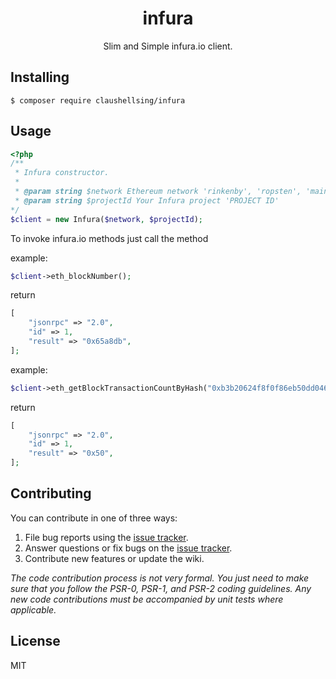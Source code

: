 <h1 align="center"> infura </h1>

<p align="center"> Slim and Simple infura.io client.</p>


## Installing

```shell
$ composer require claushellsing/infura
```

## Usage

```php
<?php
/**
 * Infura constructor.
 * 
 * @param string $network Ethereum network 'rinkenby', 'ropsten', 'mainnet', etc
 * @param string $projectId Your Infura project 'PROJECT ID'
*/
$client = new Infura($network, $projectId);
```

To invoke infura.io methods just call the method

example:
```php
$client->eth_blockNumber();
```
return
```php
[
    "jsonrpc" => "2.0",
    "id" => 1,
    "result" => "0x65a8db",
];
```
example:

```php
$client->eth_getBlockTransactionCountByHash("0xb3b20624f8f0f86eb50dd04688409e5cea4bd02d700bf6e79e9384d47d6a5a35");
```

return
```php
[
    "jsonrpc" => "2.0",
    "id" => 1,
    "result" => "0x50",
];
```

## Contributing

You can contribute in one of three ways:

1. File bug reports using the [issue tracker](https://github.com/nerdify/infura/issues).
2. Answer questions or fix bugs on the [issue tracker](https://github.com/nerdify/infura/issues).
3. Contribute new features or update the wiki.

_The code contribution process is not very formal. You just need to make sure that you follow the PSR-0, PSR-1, and PSR-2 coding guidelines. Any new code contributions must be accompanied by unit tests where applicable._

## License

MIT
